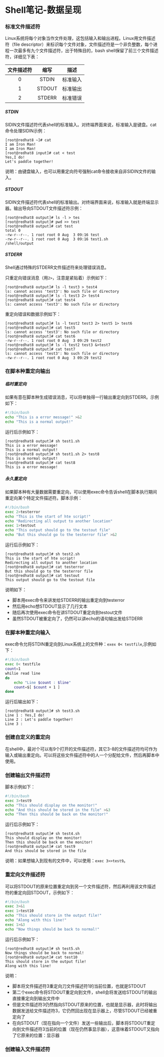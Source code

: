 # Shell笔记-数据呈现
### 标准文件描述符
Linux系统将每个对象当作文件处理，这包括输入和输出进程。Linux用文件描述符（file descriptor）来标识每个文件对象，文件描述符是一个非负整数，每个进程一次最多有九个文件描述符，出于特殊目的，bash shell保留了前三个文件描述符，详细见下表：

文件描述符|缩写|描述
:---:|:---:|:---:
0|STDIN|标准输入
1|STDOUT|标准输出
2|STDERR|标准错误

##### STDIN
SIDIN文件描述符代表shell的标准输入。对终端界面来说，标准输入是键盘。cat命令处理SIDIN示例：
```
[root@redhat8 ~]# cat
I am Iron Man!
I am Iron Man!
[root@redhat8 input]# cat < test
Yes,I do!
Let's paddle together!
```
说明：由键盘输入，也可以用重定向符号强制cat命令接收来自非SIDIN文件的输入。

##### STDOUT
SIDIN文件描述符代表shell的标准输出。对终端界面来说，标准输入就是终端显示器。输出导向STDOUT文件描述符示例：
```
[root@redhat8 output]# ls -l > tes
[root@redhat8 output]# pwd >> test
[root@redhat8 output]# cat test
total 0
-rw-r--r--. 1 root root 0 Aug  3 09:16 test
-rw-r--r--. 1 root root 0 Aug  3 09:16 test1.sh
/shell/output
```
##### STDERR
Shell通过特殊的STDERR文件描述符来处理错误消息。

只重定向错误消息（用`2>`，注意是紧贴着）示例如下：
```
[root@redhat8 output]# ls -l test3 > test4
ls: cannot access 'test3': No such file or directory
[root@redhat8 output]# ls -l test3 2> test4
[root@redhat8 output]# cat test4
ls: cannot access 'test3': No such file or directory
```
重定向错误和数据示例如下：
```
[root@redhat8 output]# ls -l test2 test3 2> test5 1> test6
[root@redhat8 output]# cat test5
ls: cannot access 'test3': No such file or directory
[root@redhat8 output]# cat test6
-rw-r--r--. 1 root root 0 Aug  3 09:29 test2
[root@redhat8 output]# ls -l test2 test3 &>test7
[root@redhat8 output]# cat test7
ls: cannot access 'test3': No such file or directory
-rw-r--r--. 1 root root 0 Aug  3 09:29 test2
```
### 在脚本种重定向输出
##### 临时重定向
如果有意在脚本种生成错误消息，可以将单独得一行输出重定向到STDERR。示例如下：
```sh
#!/bin/bash
echo "This is a error message!" >&2
echo "This is a normal output!"
```
运行后示例如下：
```
[root@redhat8 output]# sh test1.sh
This is a error message!
This is a normal output!
[root@redhat8 output]# sh test1.sh 2> test8
This is a normal output!
[root@redhat8 output]# cat test8
This is a error message!
```
##### 永久重定向
如果脚本种有大量数据需要重定向，可以使用exec命令告诉shell在脚本执行期间重定向某个特定文件描述符。脚本示例：
```sh
#!/bin/bash
exec 2>testerror
echo "This is the start of hte script!"
echo "Redirecting all output to another location"
exec 1>testout
echo "This output should go to the testout file"
echo "But this should go to the testerror file" >&2
```
运行后示例如下：
```
[root@redhat8 output]# sh test2.sh
This is the start of hte script!
Redirecting all output to another location
[root@redhat8 output]# cat testerror
But this should go to the testerror file
[root@redhat8 output]# cat testout
This output should go to the testout file
```
说明如下：
- 脚本用exec命令来讲发给STDERR的输出重定向到testerror
- 然后用echo想STDOUT显示了几行文本
- 随后再次使用exec命令在讲STDOUT重定向到testout文件
- 虽然STDOUT被重定向了，仍然可以讲echo的语句输出发给STDERR

### 在脚本种重定向输入
exec命令允将STDIN重定向到Linux系统上的文件种：`exex 0< testfile`,示例如下：
```sh
#!/bin/bash
exec 0< testfile
count=1
whilie read line
do
    echo "Line $count : $line"
    count=$[ $count + 1 ]
done
```
运行后输出如下：
```
[root@redhat8 output]# sh test3.sh
Line 1 : Yes,I do!
Line 2 : Let's paddle together!
Line 3 : 
```
### 创建自定义的重定向
在shell中，最对个可以有9个打开的文件描述符，其它3-8的文件描述符均可作为输入或输出重定向。可以将这些文件描述符中的人一个分配给文件，然后再脚本中使用。
### 创建输出文件描述符
脚本示例如下：
```sh
#!/bin/bash
exec 3>test9
echo "This should display on the monitor!"
echo "And this should be stored in the file" >&3
echo "Then this should be back on the monitor!"
```
运行后示例如下：
```
[root@redhat8 output]# sh test4.sh
This should display on the monitor!
Then this should be back on the monitor!
[root@redhat8 output]# cat test9
And this should be stored in the file
```
说明：如果想输入到现有的文件中，可以使用：`exec 3>>test9`。

### 重定向文件描述符
可以将STDOUT的原来位置重定向到另一个文件描述符，然后再利用该文件描述符的重定向回STDOUT，示例如下：
```sh
#!/bin/bash
exec 3>&1
exec 1>test10
echo "This should store in the output file!"
echo "Along with this line!"
exec 1>&3
echo "Now things should be back to normal!"
```
运行后示例如下：
```
[root@redhat8 output]# sh test5.sh
Now things should be back to normal!
[root@redhat8 output]# cat test10
This should store in the output file!
Along with this line!
```
说明：
- 脚本将文件描述符3重定向刀文件描述符1的当前位置，也就是STDOUT
- 第二个exec命令将STDOUT重定向到文件，shell会将发送给STDOUT的输出直接重定向到输出文件中
- 但是文件描述符3仍然指向STDOUT原来的位置，也就是显示器，此时将输出数据发送给文件描述符3，它仍然回出现在显示器上，尽管STDOUT已经被重定向了
- 在向STDOUT（现在指向一个文件）发送一些输出后，脚本将STDOUT重定向到文件描述符3当前的位置（现在仍然事显示器），这意味着STDOUT又指向了它原来的位置：显示器

### 创建输入文件描述符
